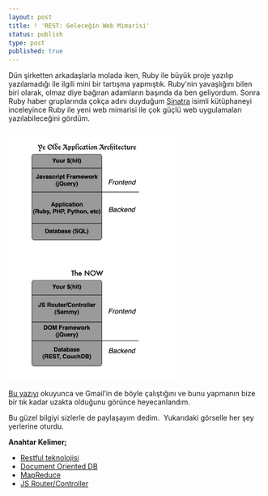 ```yaml
---
layout: post
title: ! 'REST: Geleceğin Web Mimarisi'
status: publish
type: post
published: true
---
```

Dün şirketten arkadaşlarla molada iken, Ruby ile büyük  proje yazılıp yazılamadığı ile ilgili mini bir tartışma yapmıştık. Ruby'nin yavaşlığını bilen biri olarak, olmaz diye  bağıran adamların başında da ben geliyordum. Sonra Ruby haber gruplarında çokça  adını duyduğum <a href="http://www.sinatrarb.com/">Sinatra</a> isimli kütüphaneyi inceleyince Ruby ile yeni web mimarisi  ile çok güçlü web uygulamaları yazılabileceğini  gördüm.

<img class="alignleft size-full wp-image-186" title="20090915-6xfj7cp1kx6w884tqw29yk2k4" src="/files/2009/09/20090915-6xfj7cp1kx6w884tqw29yk2k4.jpg" alt="20090915-6xfj7cp1kx6w884tqw29yk2k4" width="330" height="246" />

<img class="alignleft size-full wp-image-185" title="20090915-c8trr5mh7ukbhg6eukptwsuq3r" src="/files/2009/09/20090915-c8trr5mh7ukbhg6eukptwsuq3r.jpg" alt="20090915-c8trr5mh7ukbhg6eukptwsuq3r" width="330" height="246" />

<a title="http://www.quirkey.com/blog/2009/09/15/sammy-js-couchdb-and-the-new-web-architecture/" href="http://www.quirkey.com/blog/2009/09/15/sammy-js-couchdb-and-the-new-web-architecture/">Bu  yazıyı</a> okuyunca ve Gmail’in de böyle çalıştığını ve bunu yapmanın bize bir  tık kadar uzakta olduğunu görünce heyecanlandım.

Bu güzel bilgiyi sizlerle de  paylaşayım dedim.  Yukarıdaki görselle her şey yerlerine  oturdu.

<strong>Anahtar  Kelimer;</strong>
<ul>
	<li><a title="http://en.wikipedia.org/wiki/Representational_State_Transfer" href="http://en.wikipedia.org/wiki/Representational_State_Transfer">Restful teknolojisi</a></li>
	<li><a title="http://couchdb.apache.org/" href="http://couchdb.apache.org/">Document Oriented DB</a></li>
	<li><a title="http://hadoop.apache.org/" href="http://hadoop.apache.org/">MapReduce</a></li>
	<li><a title="http://code.quirkey.com/sammy/" href="http://code.quirkey.com/sammy/">JS  Router/Controller</a></li>
</ul>
